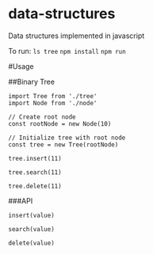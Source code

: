 # data-structures
Data structures implemented in javascript

To run: 
``ls tree``
``npm install``
``npm run``

#Usage

##Binary Tree

```
import Tree from './tree'
import Node from './node'

// Create root node
const rootNode = new Node(10)

// Initialize tree with root node
const tree = new Tree(rootNode)

tree.insert(11)

tree.search(11)

tree.delete(11)

```

###API

```
insert(value)

search(value)

delete(value)
```
